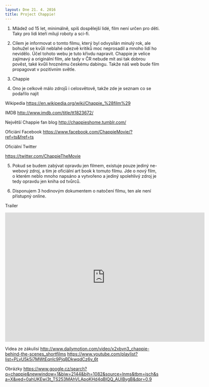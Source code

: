 ```yaml
---
layout: Dne 21. 4. 2016
title: Project Chappie!
---
```


1. Mládež od 15 let, minimálně, spíš dospělejší lidé, film není určen pro děti. Taky pro lidi kteří milují roboty a sci-fi.

2. Cílem je informovat o tomto filmu, který byl odvysílán minulý rok, ale bohužel se kvůli neblahé odezvě kritiků moc neprosadil a mnoho lidí ho nevidělo. Účel tohoto webu je tuto křivdu napravit. Chappie je velice zajímavý a originální film, ale tady v ČR nebude mít asi tak dobrou pověst, také kvůli hroznému českému dabingu. Takže náš web bude film propagovat v pozitivním světle. 

3. Chappie

4. Ono je celkově málo zdrojů i celosvětově, takže zde je seznam co se podařilo najít

Wikipedia
https://en.wikipedia.org/wiki/Chappie_%28film%29

IMDB
http://www.imdb.com/title/tt1823672/

Největší Chappie fan blog
http://chappieshome.tumblr.com/

Oficiání Facebook
https://www.facebook.com/ChappieMovie/?ref=ts&fref=ts

Oficiální Twitter

https://twitter.com/ChappieTheMovie

5. Pokud se budem zabývat opravdu jen filmem, existuje pouze jediný ne-webový zdroj, a tím je oficiální art book k tomuto filmu. Jde o nový film, o kterém neblo mnoho napsáno a vytvořeno a jediný spolehlivý zdroj je tedy opravdu jen kniha od tvůrců. 

6. Disponujem 3 hodinovým dokumentem o natočení filmu, ten ale není přístupný online. 

Trailer 

<iframe width="650" height="420" src="https://www.youtube.com/embed/l6bmTNadhJE" frameborder="0" allowfullscreen></iframe>

Videa ze zákulisí
http://www.dailymotion.com/video/x2xbvn3_chappie-behind-the-scenes_shortfilms
https://www.youtube.com/playlist?list=PLvU5k5j7MWtEqnIc9PjqBDkwqdCz6v_6t

Obrázky
https://www.google.cz/search?q=chappie&newwindow=1&biw=2144&bih=1082&source=lnms&tbm=isch&sa=X&ved=0ahUKEwi3t_TS253MAhVLApoKHd4qBlQQ_AUIBygB&dpr=0.9

